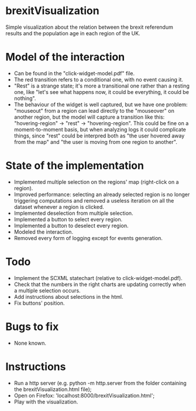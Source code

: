 # brexitVisualization

Simple visualization about the relation between the brexit referendum results and the population age in each region of the UK.

# Model of the interaction

-	Can be found in the "click-widget-model.pdf" file. 
-	The red transition refers to a conditional one, with no event causing it.
-	"Rest" is a strange state; it's more a transitional one rather than a resting one, like "let's see what happens now, it could be everything, it could be nothing".
-	The behaviour of the widget is well captured, but we have one problem: "mouseout" from a region can lead directly to the "mouseover" on another region, but the model will capture a transition like this: "hovering-region" -> "rest" -> "hovering-region". This could be fine on a moment-to-moment basis, but when analyzing logs it could complicate things, since "rest" could be interpred both as "the user hovered away from the map" and "the user is moving from one region to another".

# State of the implementation

-	Implemented multiple selection on the regions' map (right-click on a region).
-	Improved performance: selecting an already selected region is no longer triggering computations and removed a useless iteration on all the dataset whenever a region is clicked.
-	Implemented deselection from multiple selection.
-	Implemented a button to select every region.
-	Implemented a button to deselect every region.
-	Modeled the interaction.
-	Removed every form of logging except for events generation.

# Todo 

-	Implement the SCXML statechart (relative to click-widget-model.pdf).
-	Check that the numbers in the right charts are updating correctly when a multiple selection occurs.
-	Add instructions about selections in the html.
-	Fix buttons' position.

# Bugs to fix

-	None known.

# Instructions

- 	Run a http server (e.g. python -m http.server from the folder containing the brexitVisualization.html file);
- 	Open on Firefox: 'localhost:8000/brexitVisualization.html';
- 	Play with the visualization.
